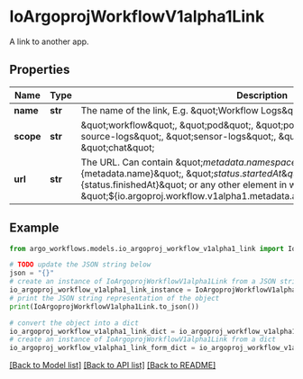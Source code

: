 # IoArgoprojWorkflowV1alpha1Link

A link to another app.

## Properties

Name | Type | Description | Notes
------------ | ------------- | ------------- | -------------
**name** | **str** | The name of the link, E.g. \&quot;Workflow Logs\&quot; or \&quot;Pod Logs\&quot; | 
**scope** | **str** | \&quot;workflow\&quot;, \&quot;pod\&quot;, \&quot;pod-logs\&quot;, \&quot;event-source-logs\&quot;, \&quot;sensor-logs\&quot;, \&quot;workflow-list\&quot; or \&quot;chat\&quot; | 
**url** | **str** | The URL. Can contain \&quot;${metadata.namespace}\&quot;, \&quot;${metadata.name}\&quot;, \&quot;${status.startedAt}\&quot;, \&quot;${status.finishedAt}\&quot; or any other element in workflow yaml, e.g. \&quot;${io.argoproj.workflow.v1alpha1.metadata.annotations.userDefinedKey}\&quot; | 

## Example

```python
from argo_workflows.models.io_argoproj_workflow_v1alpha1_link import IoArgoprojWorkflowV1alpha1Link

# TODO update the JSON string below
json = "{}"
# create an instance of IoArgoprojWorkflowV1alpha1Link from a JSON string
io_argoproj_workflow_v1alpha1_link_instance = IoArgoprojWorkflowV1alpha1Link.from_json(json)
# print the JSON string representation of the object
print(IoArgoprojWorkflowV1alpha1Link.to_json())

# convert the object into a dict
io_argoproj_workflow_v1alpha1_link_dict = io_argoproj_workflow_v1alpha1_link_instance.to_dict()
# create an instance of IoArgoprojWorkflowV1alpha1Link from a dict
io_argoproj_workflow_v1alpha1_link_form_dict = io_argoproj_workflow_v1alpha1_link.from_dict(io_argoproj_workflow_v1alpha1_link_dict)
```
[[Back to Model list]](../README.md#documentation-for-models) [[Back to API list]](../README.md#documentation-for-api-endpoints) [[Back to README]](../README.md)



